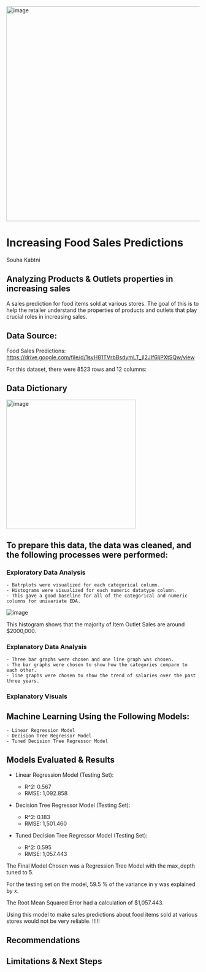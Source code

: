 <img width="560" alt="image" src="https://github.com/Souha-Kabtni/Sales_Predictions/assets/133057039/841e91c3-b7b9-4805-bb62-bcf28f5da21a">
 
# Increasing Food Sales Predictions

Souha Kabtni

## Analyzing Products & Outlets properties in increasing sales

A sales prediction for food items sold at various stores. The goal of this is to help the retailer understand the properties of products and outlets that play crucial roles in increasing sales.

## Data Source:

Food Sales Predictions: https://drive.google.com/file/d/1syH81TVrbBsdymLT_jl2JIf6IjPXtSQw/view 

For this dataset, there were 8523 rows and 12 columns:

## Data Dictionary

<img width="337" alt="image" src="https://github.com/Souha-Kabtni/Sales_Predictions/assets/133057039/090a8f07-1815-4db7-8ea9-f1ebba64c5aa">

## To prepare this data, the data was cleaned, and the following processes were performed:

### Exploratory Data Analysis

    - Batrplots were visualized for each categorical column. 
    - Histograms were visualized for each numeric datatype column. 
    - This gave a good baseline for all of the categorical and numeric columns for univariate EDA.

![image](https://github.com/Souha-Kabtni/Sales_Predictions/assets/133057039/d6aa2b52-a48b-4fb8-94d3-210a9c6c3472)

This histogram shows that the majority of Item Outlet Sales are around $2000,000.

### Explanatory Data Analysis

    - Three bar graphs were chosen and one line graph was chosen.
    - The bar graphs were chosen to show how the categories compare to each other. 
    - line graphs were chosen to show the trend of salaries over the past three years. 




### Explanatory Visuals



## Machine Learning Using the Following Models:

    - Linear Regression Model
    - Decision Tree Regressor Model
    - Tuned Decision Tree Regressor Model

## Models Evaluated & Results

+ Linear Regression Model (Testing Set):
  
    + R^2: 0.567 
    + RMSE: 1,092.858
 
+ Decision Tree Regressor Model (Testing Set):

    + R^2: 0.183 
    + RMSE: 1,501.460

+ Tuned Decision Tree Regressor Model (Testing Set):

    + R^2: 0.595 
    + RMSE: 1,057.443

The Final Model Chosen was a Regression Tree Model with the max_depth tuned to 5.

For the testing set on the model, 59.5 % of the variance in y was explained by x.

The Root Mean Squared Error had a calculation of $1,057.443.

Using this model to make sales predictions about food items sold at various stores would not be very reliable. !!!!!

## Recommendations


## Limitations & Next Steps


